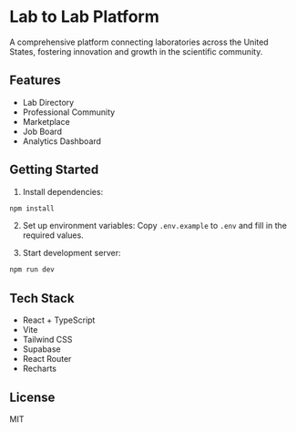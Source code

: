 # Lab to Lab Platform

A comprehensive platform connecting laboratories across the United States, fostering innovation and growth in the scientific community.

## Features

- Lab Directory
- Professional Community
- Marketplace
- Job Board
- Analytics Dashboard

## Getting Started

1. Install dependencies:
```bash
npm install
```

2. Set up environment variables:
Copy `.env.example` to `.env` and fill in the required values.

3. Start development server:
```bash
npm run dev
```

## Tech Stack

- React + TypeScript
- Vite
- Tailwind CSS
- Supabase
- React Router
- Recharts

## License

MIT